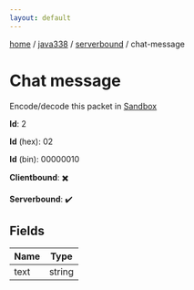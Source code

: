 ```yaml
---
layout: default
---
```


[home](/)  /  [java338](/protocol/java338)  /  [serverbound](/protocol/java338/serverbound)  /  chat-message

# Chat message

Encode/decode this packet in [Sandbox](../../../sandbox/java338#Serverbound.ChatMessage)

**Id**: 2

**Id** (hex): 02

**Id** (bin): 00000010

**Clientbound**: ✖️

**Serverbound**: ✔️

## Fields

Name | Type
---|---
text | string
